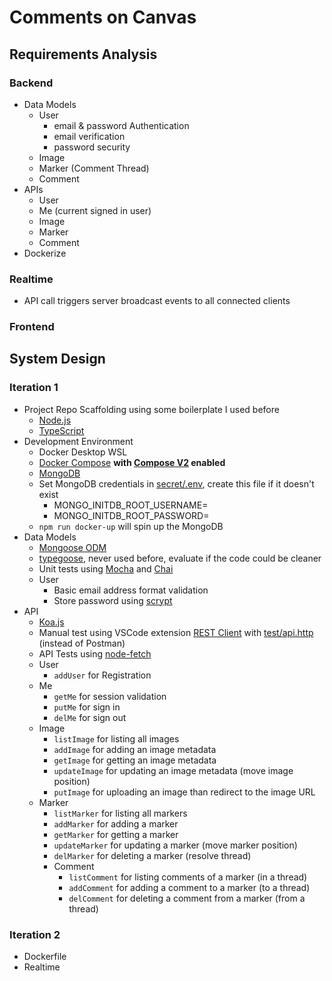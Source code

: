 # Comments on Canvas

## Requirements Analysis

### Backend

- Data Models
  - User
    - email & password Authentication
    - email verification
    - password security
  - Image
  - Marker (Comment Thread)
  - Comment
- APIs
  - User
  - Me (current signed in user)
  - Image
  - Marker
  - Comment
- Dockerize

### Realtime

- API call triggers server broadcast events to all connected clients

### Frontend

## System Design

### Iteration 1

- Project Repo Scaffolding using some boilerplate I used before
  - [Node.js](package.json)
  - [TypeScript](./src/tsconfig.json)
- Development Environment
  - Docker Desktop WSL
  - [Docker Compose](docker-compose.yml) **with [Compose V2](https://docs.docker.com/compose/#compose-v2-and-the-new-docker-compose-command) enabled**
  - [MongoDB](https://hub.docker.com/_/mongo)
  - Set MongoDB credentials in [secret/.env](secret/.env), create this file if it doesn't exist
    - MONGO_INITDB_ROOT_USERNAME=
    - MONGO_INITDB_ROOT_PASSWORD=
  - `npm run docker-up` will spin up the MongoDB
- Data Models
  - [Mongoose ODM](https://mongoosejs.com/docs/guide.html)
  - [typegoose](https://typegoose.github.io/typegoose/), never used before, evaluate if the code could be cleaner
  - Unit tests using [Mocha](https://mochajs.org/) and [Chai](https://www.chaijs.com/)
  - User
    - Basic email address format validation
    - Store password using [scrypt](https://en.wikipedia.org/wiki/Scrypt)
- API
  - [Koa.js](https://koajs.com/)
  - Manual test using VSCode extension [REST Client](https://marketplace.visualstudio.com/items?itemName=humao.rest-client) with [test/api.http](test/api.http) (instead of Postman)
  - API Tests using [node-fetch](https://github.com/node-fetch/node-fetch/tree/2.x#readme)
  - User
    - `addUser` for Registration
  - Me
    - `getMe` for session validation
    - `putMe` for sign in
    - `delMe` for sign out
  - Image
    - `listImage` for listing all images
    - `addImage` for adding an image metadata
    - `getImage` for getting an image metadata
    - `updateImage` for updating an image metadata (move image position)
    - `putImage` for uploading an image than redirect to the image URL
  - Marker
    - `listMarker` for listing all markers
    - `addMarker` for adding a marker
    - `getMarker` for getting a marker
    - `updateMarker` for updating a marker (move marker position)
    - `delMarker` for deleting a marker (resolve thread)
    - Comment
      - `listComment` for listing comments of a marker (in a thread)
      - `addComment` for adding a comment to a marker (to a thread)
      - `delComment` for deleting a comment from a marker (from a thread)

### Iteration 2

- Dockerfile
- Realtime
